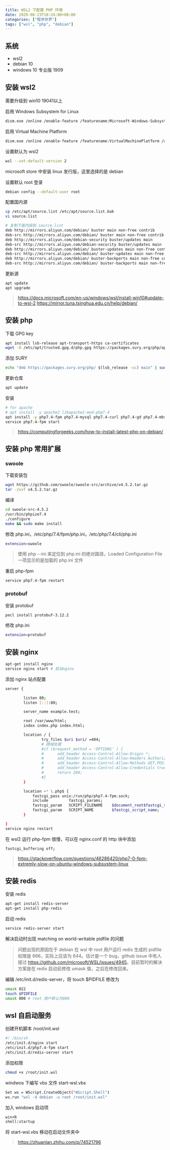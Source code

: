```yaml
---
title: WSL2 下配置 PHP 环境
date: 2020-06-23T18:24:00+08:00
categories: ["程序世界"]
tags: ["wsl", "php", "debian"]
---
```


## 系统

* wsl2
* debian 10
* windows 10 专业版 1909

## 安装 wsl2

需要升级到 win10 19041以上

启用 Windows Subsystem for Linux

```bash
dism.exe /online /enable-feature /featurename:Microsoft-Windows-Subsystem-Linux /all /norestart
```

启用 Virtual Machine Platform

```bash
dism.exe /online /enable-feature /featurename:VirtualMachinePlatform /all /norestart
```

设置默认为 wsl2

```bash
wsl --set-default-version 2
```

microsoft store 中安装 linux 发行版，这里选择的是 debian

设置默认 root 登录

```bash
debian config --default-user root
```

配置国内源

```bash
cp /etc/apt/source.list /etc/apt/source.list.bak
vi source.list

# 复制下面内容到 source.list
deb http://mirrors.aliyun.com/debian/ buster main non-free contrib
deb-src http://mirrors.aliyun.com/debian/ buster main non-free contrib
deb http://mirrors.aliyun.com/debian-security buster/updates main
deb-src http://mirrors.aliyun.com/debian-security buster/updates main
deb http://mirrors.aliyun.com/debian/ buster-updates main non-free contrib
deb-src http://mirrors.aliyun.com/debian/ buster-updates main non-free contrib
deb http://mirrors.aliyun.com/debian/ buster-backports main non-free contrib
deb-src http://mirrors.aliyun.com/debian/ buster-backports main non-free contrib
```

更新源

```bash
apt update
apt upgrade
```

> <https://docs.microsoft.com/en-us/windows/wsl/install-win10#update-to-wsl-2>
> <https://mirror.tuna.tsinghua.edu.cn/help/debian/>

## 安装 php

下载 GPG key

```bash
apt install lsb-release apt-transport-https ca-certificates
wget -O /etc/apt/trusted.gpg.d/php.gpg https://packages.sury.org/php/apt.gpg
```

添加 SURY

```bash
echo "deb https://packages.sury.org/php/ $(lsb_release -sc) main" | sudo tee /etc/apt/sources.list.d/php.list
```

更新仓库

```bash
apt update
```

安装

```bash
# for apache
# apt install -y apache2 libapache2-mod-php7.4
apt install -y php7.4-fpm php7.4-mysql php7.4-curl php7.4-gd php7.4-mbstring php7.4-xml php7.4-xmlrpc php7.4-zip php7.4-opcache php7.4-dev php7.4-bcmath
service php7.4-fpm start
```

> <https://computingforgeeks.com/how-to-install-latest-php-on-debian/>

## 安装 php 常用扩展

### swoole

下载安装包

```bash
wget https://github.com/swoole/swoole-src/archive/v4.5.2.tar.gz
tar -zxvf v4.5.2.tar.gz
```

编译

```bash
cd swoole-src-4.5.2
/usr/bin/phpize7.4
./configure
make && sudo make install
```

修改 php.ini，/etc/php/7.4/fpm/php.ini，/etc/php/7.4/cli/php.ini

```bash
extension=swoole
```

> 使用 php --ini 来定位到 php.ini 的绝对路径，Loaded Configuration File 一项显示的是加载的 php.ini 文件

重启 php-fpm

```bash
service php7.4-fpm restart
```

### protobuf

安装 protobuf

```bash
pecl install protobuf-3.12.2
```

修改 php.ini

```bash
extension=protobuf
```

## 安装 nginx

```bash
apt-get install nginx
service nginx start # 启动nginx
```

添加 nginx 站点配置

```bash
server {

        listen 80;
        listen [::]:80;

        server_name example.test;

        root /var/www/html;
        index index.php index.html;

        location / {
                try_files $uri $uri/ =404;
                # 跨域处理
                #if ($request_method = 'OPTIONS' ) {
                #      add_header Access-Control-Allow-Origin *;
                #      add_header Access-Control-Allow-Headers Authorization,Content-Type,Accept,Origin,User-Agent,DNT,Cache-Control,X-Mx-ReqToken,X-Data-Type,X-Requested-With;
                #      add_header Access-Control-Allow-Methods GET,POST,OPTIONS,HEAD,PUT;
                #      add_header Access-Control-Allow-Credentials true;
                #      return 204;
                #}
        }

        location ~* \.php$ {
            fastcgi_pass unix:/run/php/php7.4-fpm.sock;
            include         fastcgi_params;
            fastcgi_param   SCRIPT_FILENAME    $document_root$fastcgi_script_name;
            fastcgi_param   SCRIPT_NAME        $fastcgi_script_name;
        }

}
service nginx restart
```

在 wsl2 运行 php-fpm 很慢，可以在 nginx.conf 的 http 块中添加

```bash
fastcgi_buffering off;
```

> <https://stackoverflow.com/questions/46286420/php7-0-fpm-extremly-slow-on-ubuntu-windows-subsystem-linux>

## 安装 redis

安装 redis

```bash
apt-get install redis-server
apt-get install php-redis
```

启动 redis

```bash
service redis-server start
```

解决启动时出现 matching on world-writable pidfile 的问题

> 问题出现的原因在于 debian 在 wsl 中 root 用户运行 redis 生成的 pidfile 权限是 666，实际上应该为 644。估计是一个 bug，github issue 中有人提过 <https://github.com/microsoft/WSL/issues/4945>。目前暂时的解决方案是在 redis 启动前修改 umask 值，之后在修改回来。

编辑 /etc/init.d/redis-server，将 touch $PIDFILE 修改为

```bash
umask 022
touch $PIDFILE
umask 000 # root 用户默认为000
```

## wsl 自启动服务

创建开机脚本 /root/init.wsl

```bash
#! /bin/sh
/etc/init.d/nginx start
/etc/init.d/php7.4-fpm start
/etc/init.d/redis-server start
```

添加权限

```bash
chmod +x /root/init.wsl
```

windwos 下编写 vbs 文件 start-wsl.vbs

```bash
Set ws = WScript.CreateObject("WScript.Shell")
ws.run "wsl -d debian -u root /root/init.wsl"
```

加入 windows 启动项

```bash
win+R
shell:startup
```

将 start-wsl.vbs 移动在启动文件夹中

> <https://zhuanlan.zhihu.com/p/74521796>
